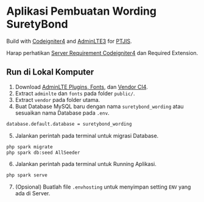 # Aplikasi Pembuatan Wording SuretyBond

Build with [Codeigniter4] and [AdminLTE3] for [PTJIS].

[Codeigniter4]: https://www.codeigniter.com/user_guide/index.html
[AdminLTE3]: https://adminlte.io/docs/3.0/
[PTJIS]: https://ptjis.com/

Harap perhatikan [Server Requirement Codeigniter4](https://www.codeigniter.com/user_guide/intro/requirements.html) dan Required Extension.

## Run di Lokal Komputer

1. Download [AdminLTE Plugins, Fonts](https://drive.google.com/file/d/1zVXp5QAJeWHQMBM0hYUBTRsOO6Py_g1O/view), dan [Vendor CI4](https://drive.google.com/file/d/1IsA6iExoi8uQdOLYYX0TiE7zXp2M1NRp/view).
2. Extract `adminlte` dan `fonts` pada folder `public/`.
3. Extract `vendor` pada folder utama.
4. Buat Database MySQL baru dengan nama `suretybond_wording` atau sesuaikan nama Database pada `.env`.

```bash
database.default.database = suretybond_wording
```

5. Jalankan perintah pada terminal untuk migrasi Database.

```bash
php spark migrate
php spark db:seed AllSeeder
```

6. Jalankan perintah pada terminal untuk Running Aplikasi.

```bash
php spark serve
```

7. (Opsional) Buatlah file `.envhosting` untuk menyimpan setting `ENV` yang ada di Server.

